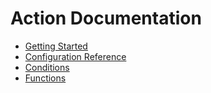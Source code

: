 Action Documentation
==============================

- [Getting Started](./getting-started.md)
- [Configuration Reference](./configuration-reference.md)
- [Conditions](./conditions.md)
- [Functions](./functions.md)
